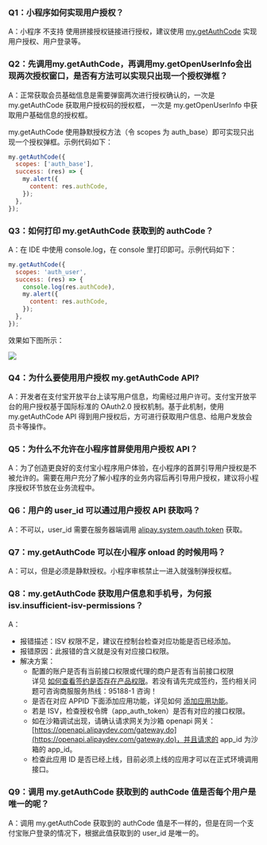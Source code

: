 
### Q1：小程序如何实现用户授权？
A：小程序 不支持 使用拼接授权链接进行授权，建议使用 [my.getAuthCode](/mini/api/openapi-authorize) 实现用户授权、用户登录等。

### Q2：先调用my.getAuthCode，再调用my.getOpenUserInfo会出现两次授权窗口，是否有方法可以实现只出现一个授权弹框？
A：正常获取会员基础信息是需要弹窗两次进行授权确认的，一次是 my.getAuthCode 获取用户授权码的授权框， 一次是 my.getOpenUserInfo 中获取用户基础信息的授权框。

my.getAuthCode 使用静默授权方法（令 scopes 为 auth_base）即可实现只出现一个授权弹框。示例代码如下：

```javascript
my.getAuthCode({
  scopes: ['auth_base'],
  success: (res) => {
    my.alert({
      content: res.authCode,
    });
  },
});
```

### Q3：如何打印 my.getAuthCode 获取到的 authCode？
A：在 IDE 中使用 console.log，在 console 里打印即可。示例代码如下：

```javascript
my.getAuthCode({
  scopes: 'auth_user',
  success: (res) => {
    console.log(res.authCode),
    my.alert({
      content: res.authCode, 
    });
  },
});
```

效果如下图所示：

![](https://gw.alipayobjects.com/zos/skylark-tools/public/files/6154e61a1f0d1387f5ec0da08926a267.png?x-oss-process=image/resize,w_1500#align=left&display=inline&height=394&margin=%5Bobject%20Object%5D&originHeight=793&originWidth=1500&status=done&style=none&width=746)

### Q4：为什么要使用用户授权 my.getAuthCode API?
A：开发者在支付宝开放平台上读写用户信息，均需经过用户许可。支付宝开放平台的用户授权基于国际标准的 OAuth2.0 授权机制。基于此机制，使用 my.getAuthCode API 得到用户授权后，方可进行获取用户信息、给用户发放会员卡等操作。

### Q5：为什么不允许在小程序首屏使用用户授权 API？
A：为了创造更良好的支付宝小程序用户体验，在小程序的首屏引导用户授权是不被允许的。需要在用户充分了解小程序的业务内容后再引导用户授权，建议将小程序授权环节放在业务流程中。

### Q6：用户的 user_id 可以通过用户授权 API 获取吗？
A：不可以，user_id 需要在服务器端调用 [alipay.system.oauth.token](/mini/introduce/twn8vq) 获取。

### Q7：my.getAuthCode 可以在小程序 onload 的时候用吗？
A：可以，但是必须是静默授权。小程序审核禁止一进入就强制弹授权框。

### Q8：my.getAuthCode 获取用户信息和手机号，为何报 isv.insufficient-isv-permissions？
A：

- 报错描述：ISV 权限不足，建议在控制台检查对应功能是否已经添加。
- 报错原因：此报错的含义就是没有对应接口权限。
- 解决方案：
   - 配置的账户是否有当前接口权限或代理的商户是否有当前接口权限<br />详见 [如何查看签约是否存在产品权限](https://opensupport.alipay.com/support/knowledge/20066/201602439428?ant_source=zsearch)。若没有请先完成签约，签约相关问题可咨询商服服务热线：95188-1 咨询！
   - 是否在对应 APPID 下面添加应用功能，详见如何 [添加应用功能](https://docs.open.alipay.com/200/105310#s1)。
   - 若是 ISV，检查授权令牌（app_auth_token）是否有对应的接口权限。
   - 如在沙箱调试出现，请确认请求网关为沙箱 openapi 网关：[https://openapi.alipaydev.com/gateway.do](https://openapi.alipaydev.com/gateway.do)，并且请求的 app_id 为沙箱的 app_id。
   - 检查此应用 ID 是否已经上线，目前必须上线的应用才可以在正式环境调用接口。

### Q9：调用 my.getAuthCode 获取到的 authCode 值是否每个用户是唯一的呢？
A：调用 my.getAuthCode 获取到的 authCode 值是不一样的，但是在同一个支付宝账户登录的情况下，根据此值获取到的 user_id 是唯一的。
